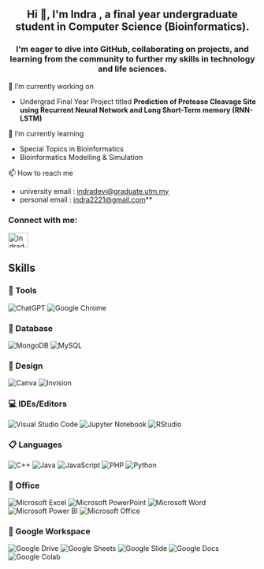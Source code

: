 <h2 align="center">Hi 👋, I'm Indra , a final year undergraduate student in Computer Science (Bioinformatics).</h2>
<h3 align="center">I'm eager to dive into GitHub, collaborating on projects, and learning from the community to further my skills in technology and life sciences.</h3>

🔭 I’m currently working on
- Undergrad Final Year Project titled **Prediction of Protease Cleavage Site using Recurrent Neural Network and Long Short-Term memory (RNN-LSTM)**

🌱 I’m currently learning
- Special Topics in Bioinformatics
- Bioinformatics Modelling & Simulation

📫 How to reach me 
- university email : indradevi@graduate.utm.my
- personal email : indra2221@gmail.com**


<h3 align="left">Connect with me:</h3>
<p align="left">
<a href="www.linkedin.com/in/indradevi-vikneshwaran" target="blank"><img align="center" src="https://raw.githubusercontent.com/rahuldkjain/github-profile-readme-generator/master/src/images/icons/Social/linked-in-alt.svg" alt="indradevi vikneshwaran" height="30" width="40" /></a>
</p>

<h2 align="left">Skills</h2>
<h3 align="left">🧰 Tools</h3>

![ChatGPT](https://img.shields.io/badge/chatGPT-74aa9c?style=for-the-badge&logo=openai&logoColor=white)
![Google Chrome](https://img.shields.io/badge/Google%20Chrome-4285F4?style=for-the-badge&logo=GoogleChrome&logoColor=white)

<h3 align="left">💾 Database</h3>

![MongoDB](https://img.shields.io/badge/MongoDB-%234ea94b.svg?style=for-the-badge&logo=mongodb&logoColor=white)
![MySQL](https://img.shields.io/badge/mysql-4479A1.svg?style=for-the-badge&logo=mysql&logoColor=white)

<h3 align="left">🎨 Design</h3>

![Canva](https://img.shields.io/badge/Canva-%2300C4CC.svg?style=for-the-badge&logo=Canva&logoColor=white)
![Invision](https://img.shields.io/badge/invision-FF3366?style=for-the-badge&logo=invision&logoColor=white)

<h3 align="left">💻 IDEs/Editors</h3>

![Visual Studio Code](https://img.shields.io/badge/Visual%20Studio%20Code-0078d7.svg?style=for-the-badge&logo=visual-studio-code&logoColor=white)
![Jupyter Notebook](https://img.shields.io/badge/jupyter-%23FA0F00.svg?style=for-the-badge&logo=jupyter&logoColor=white)
![RStudio](https://img.shields.io/badge/RStudio-4285F4?style=for-the-badge&logo=rstudio&logoColor=white)

<h3 align="left">📋 Languages</h3>

![C++](https://img.shields.io/badge/c++-%2300599C.svg?style=for-the-badge&logo=c%2B%2B&logoColor=white)
![Java](https://img.shields.io/badge/java-%23ED8B00.svg?style=for-the-badge&logo=openjdk&logoColor=white)
![JavaScript](https://img.shields.io/badge/javascript-%23323330.svg?style=for-the-badge&logo=javascript&logoColor=%23F7DF1E)
![PHP](https://img.shields.io/badge/php-%23777BB4.svg?style=for-the-badge&logo=php&logoColor=white)
![Python](https://img.shields.io/badge/python-3670A0?style=for-the-badge&logo=python&logoColor=ffdd54)

<h3 align="left">💼 Office</h3>

![Microsoft Excel](https://img.shields.io/badge/Microsoft_Excel-217346?style=for-the-badge&logo=microsoft-excel&logoColor=white)
![Microsoft PowerPoint](https://img.shields.io/badge/Microsoft_PowerPoint-B7472A?style=for-the-badge&logo=microsoft-powerpoint&logoColor=white)
![Microsoft Word](https://img.shields.io/badge/Microsoft_Word-2B579A?style=for-the-badge&logo=microsoft-word&logoColor=white)
![Microsoft Power BI](https://img.shields.io/badge/Microsoft_Power%20BI-2B579A?style=for-the-badge&logo=microsoft-powerbi&logoColor=white)
![Microsoft Office](https://img.shields.io/badge/Microsoft_Office-D83B01?style=for-the-badge&logo=microsoft-office&logoColor=white)

<h3 align="left">💼 Google Workspace</h3>

![Google Drive](https://img.shields.io/badge/Google%20Drive-4285F4?style=for-the-badge&logo=googledrive&logoColor=white)
![Google Sheets](https://img.shields.io/badge/Google_Sheets-217346?style=for-the-badge&logo=google-sheets&logoColor=white)
![Google Slide](https://img.shields.io/badge/Google_Slide-B7472A?style=for-the-badge&logo=google-slides&logoColor=white)
![Google Docs](https://img.shields.io/badge/Google_Docs-2B579A?style=for-the-badge&logo=google-docs&logoColor=white)
![Google Colab](https://img.shields.io/badge/Google_Colab-2B579A?style=for-the-badge&logo=google-colab&logoColor=white)


<!--
**Ind2221/Ind2221** is a ✨ _special_ ✨ repository because its `README.md` (this file) appears on your GitHub profile.

Here are some ideas to get you started:

- 
- 🌱 I’m currently learning ...
- 👯 I’m looking to collaborate on ...
- 🤔 I’m looking for help with ...
- 💬 Ask me about ...
- 📫 How to reach me: ...
- 😄 Pronouns: ...
- ⚡ Fun fact: ...
-->
